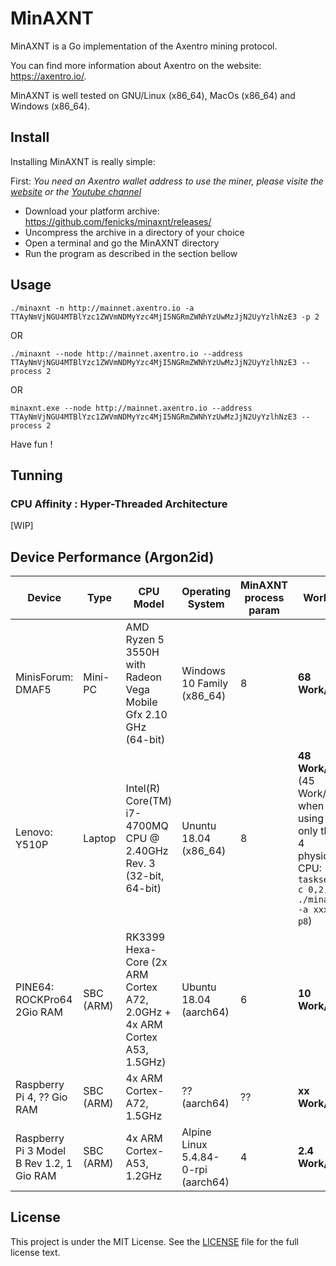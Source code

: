 # MinAXNT

MinAXNT is a Go implementation of the Axentro mining protocol.

You can find more information about Axentro on the website: <https://axentro.io/>.

MinAXNT is well tested on GNU/Linux (x86_64), MacOs (x86_64) and Windows (x86_64).

## Install

Installing MinAXNT is really simple:

First: _You need an Axentro wallet address to use the miner, please visite the [website](https://axentro.io/) or the [Youtube channel](https://www.youtube.com/channel/UC8itve8eHunJkfuyJYwMy6g)_

* Download your platform archive: <https://github.com/fenicks/minaxnt/releases/>
* Uncompress the archive in a directory of your choice
* Open a terminal and go the MinAXNT directory
* Run the program as described in the section bellow

## Usage

    ./minaxnt -n http://mainnet.axentro.io -a TTAyNmVjNGU4MTBlYzc1ZWVmNDMyYzc4MjI5NGRmZWNhYzUwMzJjN2UyYzlhNzE3 -p 2

OR

    ./minaxnt --node http://mainnet.axentro.io --address TTAyNmVjNGU4MTBlYzc1ZWVmNDMyYzc4MjI5NGRmZWNhYzUwMzJjN2UyYzlhNzE3 --process 2

OR

    minaxnt.exe --node http://mainnet.axentro.io --address TTAyNmVjNGU4MTBlYzc1ZWVmNDMyYzc4MjI5NGRmZWNhYzUwMzJjN2UyYzlhNzE3 --process 2

Have fun !

## Tunning

### CPU Affinity : Hyper-Threaded Architecture

[WIP]

## Device Performance (Argon2id)

| **Device** | **Type** | **CPU Model** | **Operating System** | **MinAXNT process param** | **Work/s** |
|------------|----------|---------------|----------------------|---------------------------|------------|
| MinisForum: DMAF5 | Mini-PC | AMD Ryzen 5 3550H with Radeon Vega Mobile Gfx 2.10 GHz (64-bit) | Windows 10 Family (x86_64) | 8 | **68 Work/s** |
| Lenovo: Y510P | Laptop | Intel(R) Core(TM) i7-4700MQ CPU @ 2.40GHz Rev. 3 (32-bit, 64-bit) | Ununtu 18.04 (x86_64) | 8 | **48 Work/s** (45 Work/s when using only the 4 physical CPU: `taskset -c 0,2,4,6 ./minaxnt -a xxx -p8`) |
| PINE64: ROCKPro64 2Gio RAM | SBC (ARM) | RK3399 Hexa-Core (2x ARM Cortex A72, 2.0GHz + 4x ARM Cortex A53, 1.5GHz)  | Ubuntu 18.04 (aarch64) | 6 | **10 Work/s** |
| Raspberry Pi 4, ?? Gio RAM | SBC (ARM) | 4x ARM Cortex-A72, 1.5GHz | ?? (aarch64) | ?? | **xx Work/s** |
| Raspberry Pi 3 Model B Rev 1.2, 1 Gio RAM | SBC (ARM) | 4x ARM Cortex-A53, 1.2GHz | Alpine Linux 5.4.84-0-rpi (aarch64) | 4 | **2.4 Work/s** |

## License

This project is under the MIT License. See the [LICENSE](https://github.com/fenicks/minaxnt/blob/main/LICENSE) file for the full license text.
